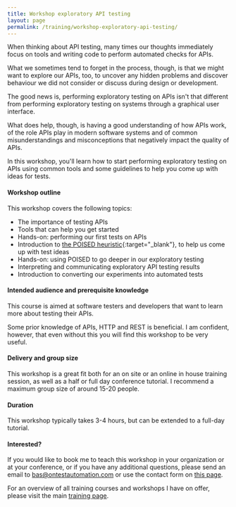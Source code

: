 ```yaml
---
title: Workshop exploratory API testing
layout: page
permalink: /training/workshop-exploratory-api-testing/
---
```

When thinking about API testing, many times our thoughts immediately focus on tools and writing code to perform automated checks for APIs.

What we sometimes tend to forget in the process, though, is that we might want to explore our APIs, too, to uncover any hidden problems and discover behaviour we did not consider or discuss during design or development.

The good news is, performing exploratory testing on APIs isn't that different from performing exploratory testing on systems through a graphical user interface.

What does help, though, is having a good understanding of how APIs work, of the role APIs play in modern software systems and of common misunderstandings and misconceptions that negatively impact the quality of APIs.

In this workshop, you'll learn how to start performing exploratory testing on APIs using common tools and some guidelines to help you come up with ideas for tests.   

#### Workshop outline
This workshop covers the following topics:

* The importance of testing APIs
* Tools that can help you get started
* Hands-on: performing our first tests on APIs
* Introduction to [the POISED heuristic](https://testautomationu.applitools.com/exploring-service-apis-through-test-automation/){:target="_blank"}, to help us come up with test ideas
* Hands-on: using POISED to go deeper in our exploratory testing
* Interpreting and communicating exploratory API testing results
* Introduction to converting our experiments into automated tests

#### Intended audience and prerequisite knowledge  
This course is aimed at software testers and developers that want to learn more about testing their APIs.

Some prior knowledge of APIs, HTTP and REST is beneficial. I am confident, however, that even without this you will find this workshop to be very useful.

#### Delivery and group size
This workshop is a great fit both for an on site or an online in house training session, as well as a half or full day conference tutorial. I recommend a maximum group size of around 15-20 people.

#### Duration
This workshop typically takes 3-4 hours, but can be extended to a full-day tutorial.

#### Interested?
If you would like to book me to teach this workshop in your organization or at your conference, or if you have any additional questions, please send an email to bas@ontestautomation.com or use the contact form on [this page](/contact/).

For an overview of all training courses and workshops I have on offer, please visit the main [training page](/training/).